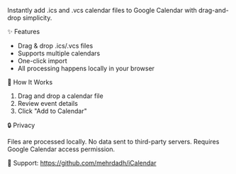 Instantly add .ics and .vcs calendar files to Google Calendar with drag-and-drop simplicity.

✨ Features

- Drag & drop .ics/.vcs files
- Supports multiple calendars
- One-click import
- All processing happens locally in your browser

🚀 How It Works

1. Drag and drop a calendar file
2. Review event details
3. Click "Add to Calendar"

🔒 Privacy

Files are processed locally. No data sent to third-party servers. Requires Google Calendar access permission.

💬 Support: https://github.com/mehrdadh/iCalendar
